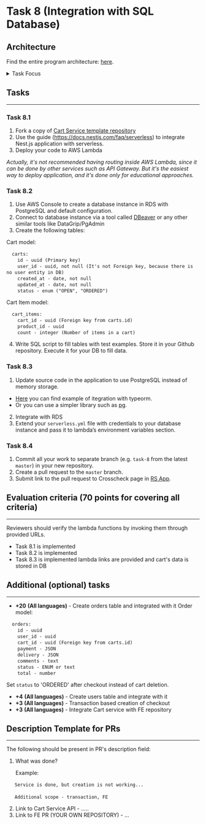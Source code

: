 # Task 8 (Integration with SQL Database)

## Architecture

Find the entire program architecture: [here](../Architecture.pdf).

<details>
  <summary>Task Focus</summary>

  The following image provides more info about task focus.

  <img src="module_focus.png" />

</details>

## Tasks

---

### Task 8.1

1. Fork a copy of [Cart Service template repository](https://github.com/rolling-scopes-school/nodejs-aws-cart-api)
2. Use the guide (https://docs.nestjs.com/faq/serverless) to integrate Nest.js application with serverless. 
3. Deploy your code to AWS Lambda

_Actually, it's not recommended having routing inside AWS Lambda, since it can be done by other services such as API Gateway.
But it's the easiest way to deploy application, and it's done only for educational approaches._   


### Task 8.2

1. Use AWS Console to create a database instance in RDS with PostgreSQL and default configuration.
2. Connect to database instance via a tool called [DBeaver](https://dbeaver.io/download/) or any other similar tools like DataGrip/PgAdmin
3. Create the following tables:

Cart model:

```
  carts:
    id - uuid (Primary key)
    user_id - uuid, not null (It's not Foreign key, because there is no user entity in DB)
    created_at - date, not null
    updated_at - date, not null
    status - enum ("OPEN", "ORDERED") 

```

Cart Item model:

```
  cart_items:
    cart_id - uuid (Foreign key from carts.id)
    product_id - uuid
    count - integer (Number of items in a cart)
```


4. Write SQL script to fill tables with test examples. Store it in your Github repository. Execute it for your DB to fill data.

### Task 8.3

1. Update source code in the application to use PostgreSQL instead of memory storage.
- [Here](https://github.com/angry-coconut/nestjs-typeorm-example) you can find example of itegration with typeorm.
- Or you can use a simpler library such as [pg](https://www.npmjs.com/package/pg).
2. Integrate with RDS
3. Extend your `serverless.yml` file with credentials to your database instance and pass it to lambda’s environment variables section.

### Task 8.4

1. Commit all your work to separate branch (e.g. `task-8` from the latest `master`) in your new repository.
2. Create a pull request to the `master` branch.
3. Submit link to the pull request to Crosscheck page in [RS App](https://app.rs.school).


## Evaluation criteria (70 points for covering all criteria)

---

Reviewers should verify the lambda functions by invoking them through provided URLs.

- Task 8.1 is implemented
- Task 8.2 is implemented
- Task 8.3 is implemented lambda links are provided and cart's data is stored in DB

## Additional (optional) tasks

---

- **+20** **(All languages)** - Create orders table and integrated with it
Order model:
```
  orders:
    id - uuid
    user_id - uuid
    cart_id - uuid (Foreign key from carts.id)
    payment - JSON
    delivery - JSON
    comments - text
    status - ENUM or text
    total - number
```
Set `status` to 'ORDERED' after checkout instead of cart deletion.
- **+4** **(All languages)** - Create users table and integrate with it
- **+3** **(All languages)** - Transaction based creation of checkout
- **+3** **(All languages)** - Integrate Cart service with FE repository

## Description Template for PRs

---

The following should be present in PR's description field:

1. What was done?

   Example:

```
   Service is done, but creation is not working...

   Additional scope - transaction, FE
```

2. Link to Cart Service API - .....
3. Link to FE PR (YOUR OWN REPOSITORY) - ...
